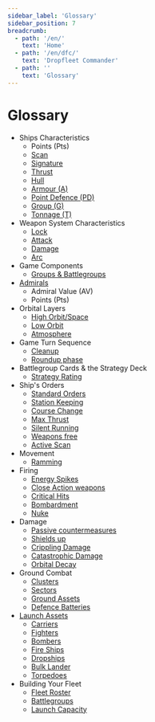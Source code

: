```yaml
---
sidebar_label: 'Glossary'
sidebar_position: 7
breadcrumb:
  - path: '/en/'
    text: 'Home'
  - path: '/en/dfc/'
    text: 'Dropfleet Commander'
  - path: ''
    text: 'Glossary'
---
```


# Glossary

* Ships Characteristics
  * Points (Pts)
  * [Scan](./en/dfc/the-basics/ships-characteristics#scan)
  * [Signature](./en/dfc/the-basics/ships-characteristics#signature)
  * [Thrust](./en/dfc/the-basics/ships-characteristics#thrust)
  * [Hull](./en/dfc/the-basics/ships-characteristics#hull)
  * [Armour (A)](./en/dfc/the-basics/ships-characteristics#armour-a)
  * [Point Defence (PD)](./en/dfc/the-basics/ships-characteristics#point-defence-pd)
  * [Group (G)](./en/dfc/the-basics/ships-characteristics#group-g)
  * [Tonnage (T)](./en/dfc/the-basics/ships-characteristics#tonnage-t)
* Weapon System Characteristics
  * [Lock](./en/dfc/the-basics/ships-characteristics#lock)
  * [Attack](./en/dfc/the-basics/ships-characteristics#attack)
  * [Damage](./en/dfc/the-basics/ships-characteristics#damage)
  * [Arc](./en/dfc/the-basics/ships-characteristics#arc)
* Game Components
  * [Groups & Battlegroups](./en/dfc/the-basics/game-components#groups--battlegroups)
* [Admirals](./en/dfc/the-basics/admirals)
  * Admiral Value (AV)
  * Points (Pts)
* Orbital Layers
  * [High Orbit/Space](./en/dfc/the-basics/orbital-layers#high-orbitspace)
  * [Low Orbit](./en/dfc/the-basics/orbital-layers#low-orbit)
  * [Atmosphere](./en/dfc/the-basics/orbital-layers#atmosphere)
* Game Turn Sequence
  * [Cleanup](./en/dfc/core-rules/game-turn-sequence#planning-phase)
  * [Roundup phase](./en/dfc/core-rules/game-turn-sequence#roundup-phase)
* Battlegroup Cards & the Strategy Deck
  * [Strategy Rating](./en/dfc/core-rules/battlegroup-cards-the-strategy-deck#strategy-rating)
* Ship's Orders
  * [Standard Orders](./en/dfc/core-rules/ships-orders#standard-orders)
  * [Station Keeping](./en/dfc/core-rules/ships-orders#station-keeping)
  * [Course Change](./en/dfc/core-rules/ships-orders#course-change)
  * [Max Thrust](./en/dfc/core-rules/ships-orders#max-thrust)
  * [Silent Running](./en/dfc/core-rules/ships-orders#silent-running)
  * [Weapons free](./en/dfc/core-rules/ships-orders#weapons-free)
  * [Active Scan](./en/dfc/core-rules/ships-orders#active-scan)
* Movement
  * [Ramming](./en/dfc/core-rules/movement#ramming)
* Firing
  * [Energy Spikes](./en/dfc/core-rules/firing#energy-spikes)
  * [Close Action weapons](./en/dfc/core-rules/firing#close-action-weapons)
  * [Critical Hits](./en/dfc/core-rules/firing#critical-hits)
  * [Bombardment](./en/dfc/core-rules/firing#Bombardment)
  * [Nuke](./en/dfc/core-rules/firing#nuke-the-site-from-orbit)
* Damage
  * [Passive countermeasures](./en/dfc/core-rules/damage#passive-countermeasures)
  * [Shields up](./en/dfc/core-rules/damage#shields-up)
  * [Crippling Damage](./en/dfc/core-rules/damage#6-roll-for-crippling-damage)
  * [Catastrophic Damage](./en/dfc/core-rules/damage#7-roll-for-catastrophic-damage)
  * [Orbital Decay](./en/dfc/core-rules/damage#orbital-decay)
* Ground Combat
  * [Clusters](./en/dfc/core-rules/ground-combat#clusters)
  * [Sectors](./en/dfc/core-rules/ground-combat#sectors)
  * [Ground Assets](./en/dfc/core-rules/ground-combat#ground-assets)
  * [Defence Batteries](./en/dfc/core-rules/ground-combat#defence-batteries)
* [Launch Assets](./en/dfc/core-rules/launch-assets)
  * [Carriers](./en/dfc/core-rules/launch-assets#carrier-characteristics)
  * [Fighters](./en/dfc/core-rules/launch-assets#fighters)
  * [Bombers](./en/dfc/core-rules/launch-assets#bombers)
  * [Fire Ships](./en/dfc/core-rules/launch-assets#fire-ships)
  * [Dropships](./en/dfc/core-rules/launch-assets#dropships)
  * [Bulk Lander](./en/dfc/core-rules/launch-assets#bulk-lander)
  * [Torpedoes](./en/dfc/core-rules/launch-assets#torpedoes)
* Building Your Fleet
  * [Fleet Roster](./en/dfc/building-your-fleet#the-fleet-roster)
  * [Battlegroups](./en/dfc/building-your-fleet#battlegroup-type)
  * [Launch Capacity](./en/dfc/building-your-fleet#launch-capacity)
